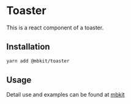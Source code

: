 # Toaster

This is a react component of a toaster.

## Installation

```sh
yarn add @mbkit/toaster
```

## Usage

Detail use and examples can be found at [mbkit](https://mbkit.netlify.com/components/toaster)